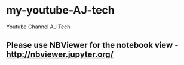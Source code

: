 # my-youtube-AJ-tech
Youtube Channel AJ Tech


## Please use NBViewer for the notebook view - http://nbviewer.jupyter.org/
